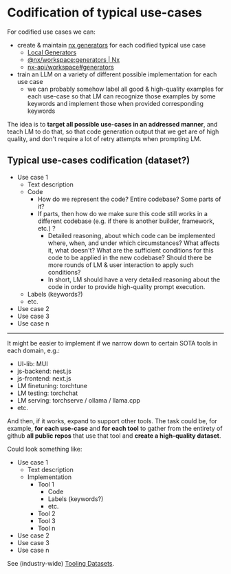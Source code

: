 # Codification of typical use-cases

For codified use cases we can:

- create & maintain [nx generators](https://nx.dev/features/generate-code) for each codified typical use case
    - [Local Generators](https://nx.dev/extending-nx/recipes/local-generators)
    - [@nx/workspace:generators | Nx](https://nx.dev/nx-api/workspace/generators)
    - [nx-api/workspace#generators](https://nx.dev/nx-api/workspace#generators)
- train an LLM on a variety of different possible implementation for each use case
    - we can probably somehow label all good & high-quality examples for each use-case so that LM can recognize those examples by some keywords and implement those when provided corresponding keywords

The idea is to **target all possible use-cases in an addressed manner**, and teach LM to do that, so that code generation output that we get are of high quality, and don't require a lot of retry attempts when prompting LM.

## Typical use-cases codification (dataset?)

- Use case 1
    - Text description
    - Code
        - How do we represent the code? Entire codebase? Some parts of it?
        - If parts, then how do we make sure this code still works in a different codebase (e.g. if there is another builder, framework, etc.) ?
            - Detailed reasoning, about which code can be implemented where, when, and under which circumstances? What affects it, what doesn't? What are the sufficient conditions for this code to be applied in the new codebase? Should there be more rounds of LM & user interaction to apply such conditions?
            - In short, LM should have a very detailed reasoning about the code in order to provide high-quality prompt execution.
    - Labels (keywords?)
    - etc.
- Use case 2
- Use case 3
- Use case n

---

It might be easier to implement if we narrow down to certain SOTA tools in each domain, e.g.:

- UI-lib: MUI
- js-backend: nest.js
- js-frontend: next.js
- LM finetuning: torchtune
- LM testing: torchchat
- LM serving: torchserve / ollama / llama.cpp
- etc.

And then, if it works, expand to support other tools.
The task could be, for example, **for each use-case** and **for each tool** to gather from the entirety of github **all public repos** that use that tool and **create a high-quality dataset**.

Could look something like:

- Use case 1
    - Text description
    - Implementation
        - Tool 1
            - Code
            - Labels (keywords?)
            - etc.
        - Tool 2
        - Tool 3
        - Tool n
- Use case 2
- Use case 3
- Use case n

See (industry-wide) [Tooling Datasets](/product/features/software-engineer-ai/data/tooling-datasets).